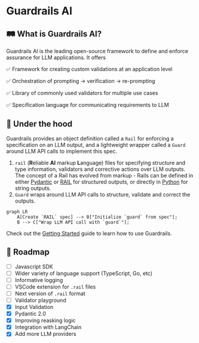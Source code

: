 # Guardrails AI

## 🛤️ What is Guardrails AI?

Guardrails AI is the leading open-source framework to define and enforce assurance for LLM applications. It offers

✅ Framework for creating custom validations at an application level

✅ Orchestration of prompting → verification → re-prompting

✅ Library of commonly used validators for multiple use cases

✅ Specification language for communicating requirements to LLM

## 🚒 Under the hood

Guardrails provides an object definition called a `Rail` for enforcing a specification on an LLM output, and a lightweight wrapper called a `Guard` around LLM API calls to implement this spec.

1. `rail` (**R**eliable **AI** markup **L**anguage) files for specifying structure and type information, validators and corrective actions over LLM outputs. The concept of a Rail has evolved from markup - Rails can be defined in either <a href='/docs/defining_guards/pydantic'>Pydantic</a> or <a href='/docs/how_to_guides/rail'>RAIL</a> for structured outputs, or directly in <a href='/docs-graveyard/defining_guards/strings.ipynb'>Python</a> for string outputs.
2. `Guard` wraps around LLM API calls to structure, validate and correct the outputs.

```mermaid
graph LR
    A[Create `RAIL` spec] --> B["Initialize `guard` from spec"];
    B --> C["Wrap LLM API call with `guard`"];
```

Check out the [Getting Started](/docs/guardrails_ai/getting_started) guide to learn how to use Guardrails.

## 📍 Roadmap

- [ ] Javascript SDK
- [ ] Wider variety of language support (TypeScript, Go, etc)
- [ ] Informative logging
- [ ] VSCode extension for `.rail` files
- [ ] Next version of `.rail` format
- [ ] Validator playground
- [x] Input Validation
- [x] Pydantic 2.0
- [x] Improving reasking logic
- [x] Integration with LangChain
- [x] Add more LLM providers
